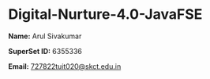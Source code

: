 # Digital-Nurture-4.0-JavaFSE

**Name:** Arul Sivakumar  

**SuperSet ID:** 6355336  

**Email:** 727822tuit020@skct.edu.in  

